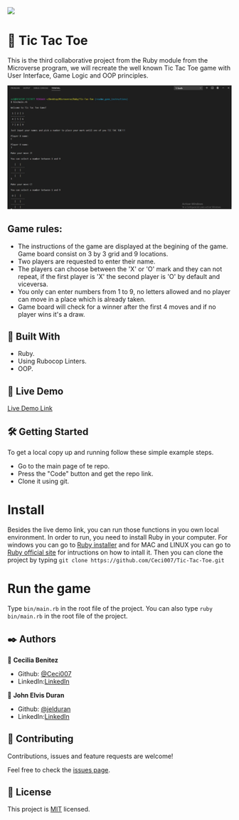 ![](https://img.shields.io/badge/Microverse-blueviolet)

#  🧐 Tic Tac Toe

This is the third collaborative project from the Ruby module from the Microverse program, we will recreate the well known Tic Tac Toe game with User Interface, Game Logic and OOP principles.

![screenshot](./app_screen.png)

## Game rules: 
- The instructions of the game are displayed at the begining of the game. Game board consist on 3 by 3 grid and 9 locations.
- Two players are requested to enter their name.
- The players can choose between the 'X' or 'O' mark and they can not repeat, if the first player is 'X' the second player is 'O' by default and viceversa. 
- You only can enter numbers from 1 to 9, no letters allowed and no player can move in a place which is already taken. 
- Game board will check for a winner after the first 4 moves and if no player wins it's a draw.

## 🔧 Built With

- Ruby.
- Using Rubocop Linters.
- OOP.

## 🔴 Live Demo

[Live Demo Link](https://repl.it/join/eofczofa-cecibenitez)


## 🛠 Getting Started

To get a local copy up and running follow these simple example steps.

- Go to the main page of te repo.
- Press the "Code" button and get the repo link.
- Clone it using git.

# Install 
Besides the live demo link, you can run those functions in you own local environment. In order to run, you need to install Ruby in your computer. For windows you can go to [Ruby installer](https://rubyinstaller.org/) and for MAC and LINUX you can go to [Ruby official site](https://www.ruby-lang.org/en/downloads/) for intructions on how to intall it. Then you can clone the project by typing ```git clone https://github.com/Ceci007/Tic-Tac-Toe.git```

# Run the game 
Type ```bin/main.rb``` in the root file of the project. You can also type ```ruby bin/main.rb``` in the root file of the project.

## ✒️ Authors

👤 **Cecilia Benitez**

- Github: [@Ceci007](https://github.com/Ceci007)
- LinkedIn:[LinkedIn](https://www.linkedin.com/in/cecilia-ben%C3%ADtez-casaccia-498669185/)

👤 **John Elvis Duran**

- Github: [@jelduran](https://github.com/jelduran)
- LinkedIn:[LinkedIn](www.linkedin.com/in/jelduran)

## 🤝 Contributing

Contributions, issues and feature requests are welcome!

Feel free to check the [issues page]().

## 📝 License

This project is [MIT](lic.url) licensed.

